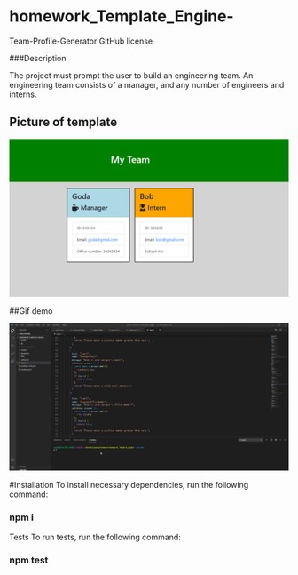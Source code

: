 # homework_Template_Engine-
Team-Profile-Generator
GitHub license

###Description

The project must prompt the user to build an engineering team. An engineering team consists of a manager, and any number of engineers and interns.

## Picture of template
<img src="assets/g.PNG" alt="PNG">

##Gif demo 

<img src="assets/g.gif" alt="GIF">


#Installation
To install necessary dependencies, run the following command:

 ### npm i
Tests
To run tests, run the following command:

### npm test
